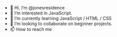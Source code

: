 - 👋 Hi, I’m @jonesresidence
- 👀 I’m interested in JavaScript.
- 🌱 I’m currently learning JavaScript / HTML / CSS
- 💞️ I’m looking to collaborate on beginner projects.
- 📫 How to reach me 

<!---
jonesresidence/jonesresidence is a ✨ special ✨ repository because its `README.md` (this file) appears on your GitHub profile.
You can click the Preview link to take a look at your changes.
--->
